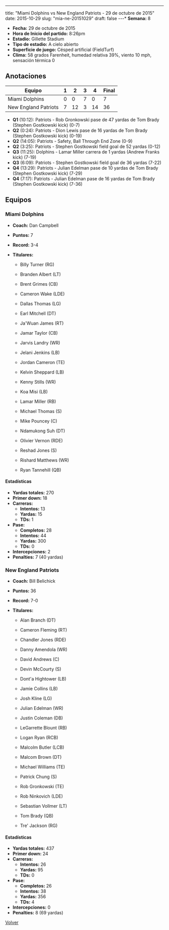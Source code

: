 ---
title: "Miami Dolphins vs New England Patriots - 29 de octubre de 2015"
date: 2015-10-29
slug: "mia-ne-20151029"
draft: false
---* **Semana:** 8
* **Fecha:** 29 de octubre de 2015
* **Hora de Inicio del partido:** 8:26pm
* **Estadio:** Gillette Stadium
* **Tipo de estadio:** A cielo abierto
* **Superficie de juego:** Césped artificial (FieldTurf)
* **Clima:** 58 grados Farenheit, humedad relativa 39%, viento 10 mph, sensación térmica 0




## Anotaciones
| Equipo | 1 | 2 | 3 | 4 | Final |
|--------|---|---|---|---|-------|
| Miami Dolphins  | 0 | 0 | 7 | 0  | 7 |
| New England Patriots  | 7 | 12 | 3 | 14  | 36 |
* **Q1** (10:12): Patriots - Rob Gronkowski pase de 47 yardas de Tom Brady (Stephen Gostkowski kick) (0-7)
* **Q2** (0:24): Patriots - Dion Lewis pase de 16 yardas de Tom Brady (Stephen Gostkowski kick) (0-19)
* **Q2** (14:05): Patriots - Safety, Ball Through End Zone (0-9)
* **Q2** (3:25): Patriots - Stephen Gostkowski field goal de 52 yardas (0-12)
* **Q3** (11:25): Dolphins - Lamar Miller carrera de 1 yardas (Andrew Franks kick) (7-19)
* **Q3** (6:09): Patriots - Stephen Gostkowski field goal de 36 yardas (7-22)
* **Q4** (13:29): Patriots - Julian Edelman pase de 10 yardas de Tom Brady (Stephen Gostkowski kick) (7-29)
* **Q4** (7:17): Patriots - Julian Edelman pase de 16 yardas de Tom Brady (Stephen Gostkowski kick) (7-36)


## Equipos


### Miami Dolphins
* **Coach:** Dan Campbell
* **Puntos:** 7
* **Record:** 3-4
* **Titulares:** 

  * Billy Turner (RG) 

  * Branden Albert (LT) 

  * Brent Grimes (CB) 

  * Cameron Wake (LDE) 

  * Dallas Thomas (LG) 

  * Earl Mitchell (DT) 

  * Ja'Wuan James (RT) 

  * Jamar Taylor (CB) 

  * Jarvis Landry (WR) 

  * Jelani Jenkins (LB) 

  * Jordan Cameron (TE) 

  * Kelvin Sheppard (LB) 

  * Kenny Stills (WR) 

  * Koa Misi (LB) 

  * Lamar Miller (RB) 

  * Michael Thomas (S) 

  * Mike Pouncey (C) 

  * Ndamukong Suh (DT) 

  * Olivier Vernon (RDE) 

  * Reshad Jones (S) 

  * Rishard Matthews (WR) 

  * Ryan Tannehill (QB) 

#### Estadísticas
* **Yardas totales:** 270
* **Primer down:** 18
* **Carreras:**
  * **Intentos:** 13
  * **Yardas:** 15
  * **TDs:** 1
* **Pase:**
  * **Completos:** 28
  * **Intentos:** 44
  * **Yardas:** 300
  * **TDs:** 0
* **Intercepciones:** 2
* **Penalties:** 7 (40 yardas)

### New England Patriots
* **Coach:** Bill Belichick
* **Puntos:** 36
* **Record:** 7-0
* **Titulares:** 

  * Alan Branch (DT) 

  * Cameron Fleming (RT) 

  * Chandler Jones (RDE) 

  * Danny Amendola (WR) 

  * David Andrews (C) 

  * Devin McCourty (S) 

  * Dont'a Hightower (LB) 

  * Jamie Collins (LB) 

  * Josh Kline (LG) 

  * Julian Edelman (WR) 

  * Justin Coleman (DB) 

  * LeGarrette Blount (RB) 

  * Logan Ryan (RCB) 

  * Malcolm Butler (LCB) 

  * Malcom Brown (DT) 

  * Michael Williams (TE) 

  * Patrick Chung (S) 

  * Rob Gronkowski (TE) 

  * Rob Ninkovich (LDE) 

  * Sebastian Vollmer (LT) 

  * Tom Brady (QB) 

  * Tre' Jackson (RG) 

#### Estadísticas
* **Yardas totales:** 437
* **Primer down:** 24
* **Carreras:**
  * **Intentos:** 26
  * **Yardas:** 95
  * **TDs:** 0
* **Pase:**
  * **Completos:** 26
  * **Intentos:** 38
  * **Yardas:** 356
  * **TDs:** 4
* **Intercepciones:** 0
* **Penalties:** 8 (69 yardas)


[Volver](/historia/2015)
